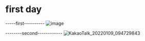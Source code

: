 # first day



-----first----------
![image](https://user-images.githubusercontent.com/97321411/148624770-3964ab0b-1e5c-4e83-8ab9-31d680ea3c05.png)




--------second------------
![KakaoTalk_20220109_094729843](https://user-images.githubusercontent.com/97321411/148665598-860a855a-4f22-4537-b3ed-638f95545a50.jpg)

